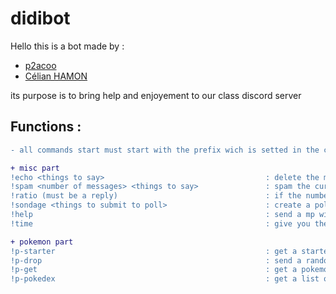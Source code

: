 # didibot
Hello this is a bot made by :
- [p2acoo](https://github.com/p2acoo)
- [Célian HAMON](https://github.com/celian-hamon)

its purpose is to bring help and enjoyement to our class discord server 

## Functions :

```diff
- all commands start must start with the prefix wich is setted in the config file

+ misc part
!echo <things to say>                                    : delete the message and send a message in the same channel 
!spam <number of messages> <things to say>               : spam the current channel 
!ratio (must be a reply)                                 : if the number of like increase the user ratioed is kicked and will receive an invitation link back to the serv
!sondage <things to submit to poll>                      : create a poll
!help                                                    : send a mp with the list of commands of the bot
!time                                                    : give you the time

+ pokemon part
!p-starter                                               : get a starter necessary to use all the other commands
!p-drop                                                  : send a random pokemon
!p-get                                                   : get a pokemon by its english name
!p-pokedex                                               : get a list of all the pokemon of someone

```

